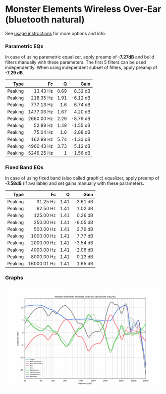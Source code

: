 # Monster Elements Wireless Over-Ear (bluetooth natural)
See [usage instructions](https://github.com/jaakkopasanen/AutoEq#usage) for more options and info.

### Parametric EQs
In case of using parametric equalizer, apply preamp of **-7.27dB** and build filters manually
with these parameters. The first 5 filters can be used independently.
When using independent subset of filters, apply preamp of **-7.29 dB**.

| Type    | Fc         |    Q | Gain     |
|--------:|-----------:|-----:|---------:|
| Peaking | 13.43 Hz   | 0.69 | 8.32 dB  |
| Peaking | 218.35 Hz  | 1.91 | -6.12 dB |
| Peaking | 777.13 Hz  | 1.6  | 6.74 dB  |
| Peaking | 1477.06 Hz | 1.67 | 4.20 dB  |
| Peaking | 2660.00 Hz | 2.29 | -8.79 dB |
| Peaking | 52.89 Hz   | 1.49 | -1.55 dB |
| Peaking | 75.04 Hz   | 1.8  | 2.88 dB  |
| Peaking | 162.99 Hz  | 5.74 | -1.33 dB |
| Peaking | 4960.43 Hz | 3.73 | 5.12 dB  |
| Peaking | 5246.25 Hz | 1    | -1.56 dB |

### Fixed Band EQs
In case of using fixed band (also called graphic) equalizer, apply preamp of **-7.58dB**
(if available) and set gains manually with these parameters.

| Type    | Fc          |    Q | Gain     |
|--------:|------------:|-----:|---------:|
| Peaking | 31.25 Hz    | 1.41 | 3.61 dB  |
| Peaking | 62.50 Hz    | 1.41 | 1.02 dB  |
| Peaking | 125.00 Hz   | 1.41 | 0.26 dB  |
| Peaking | 250.00 Hz   | 1.41 | -6.05 dB |
| Peaking | 500.00 Hz   | 1.41 | 2.79 dB  |
| Peaking | 1000.00 Hz  | 1.41 | 7.77 dB  |
| Peaking | 2000.00 Hz  | 1.41 | -3.54 dB |
| Peaking | 4000.00 Hz  | 1.41 | -2.06 dB |
| Peaking | 8000.00 Hz  | 1.41 | 0.13 dB  |
| Peaking | 16000.01 Hz | 1.41 | 1.65 dB  |

### Graphs
![](./Monster%20Elements%20Wireless%20Over-Ear%20(bluetooth%20natural).png)